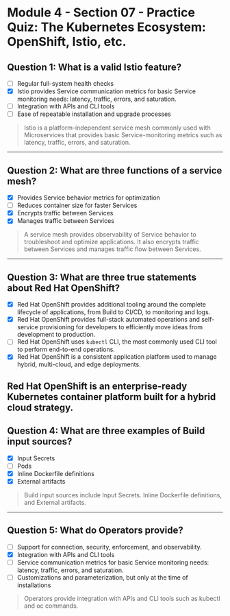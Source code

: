 # Module 4 - Section 07 - Practice Quiz: The Kubernetes Ecosystem: OpenShift, Istio, etc.

## Question 1: What is a valid Istio feature?

- [ ] Regular full-system health checks
- [x] Istio provides Service communication metrics for basic Service monitoring needs: latency, traffic, errors, and saturation.
- [ ] Integration with APIs and CLI tools
- [ ] Ease of repeatable installation and upgrade processes

> Istio is a platform-independent service mesh commonly used with Microservices that provides basic Service-monitoring metrics such as latency, traffic, errors, and saturation.
---

## Question 2: What are three functions of a service mesh?

- [x] Provides Service behavior metrics for optimization
- [ ] Reduces container size for faster Services
- [x] Encrypts traffic between Services
- [x] Manages traffic between Services

> A service mesh provides observability of Service behavior to troubleshoot and optimize applications. It also encrypts traffic between Services and manages traffic flow between Services.
---

## Question 3: What are three true statements about Red Hat OpenShift?

- [x] Red Hat OpenShift provides additional tooling around the complete lifecycle of applications, from Build to CI/CD, to monitoring and logs.
- [x] Red Hat OpenShift provides full-stack automated operations and self-service provisioning for developers to efficiently move ideas from development to production.
- [ ] Red Hat OpenShift uses `kubectl` CLI, the most commonly used CLI tool to perform end-to-end operations.
- [x] Red Hat OpenShift is a consistent application platform used to manage hybrid, multi-cloud, and edge deployments.

Red Hat OpenShift is an enterprise-ready Kubernetes container platform built for a hybrid cloud strategy.
---

## Question 4: What are three examples of Build input sources?

- [x] Input Secrets
- [ ] Pods
- [x] Inline Dockerfile definitions
- [x] External artifacts

> Build input sources include Input Secrets. Inline Dockerfile definitions, and External artifacts.
---

## Question 5: What do Operators provide?

- [ ] Support for connection, security, enforcement, and observability.
- [x] Integration with APIs and CLI tools
- [ ] Service communication metrics for basic Service monitoring needs: latency, traffic, errors, and saturation.
- [ ] Customizations and parameterization, but only at the time of installations

> Operators provide integration with APIs and CLI tools such as kubectl and oc commands.
